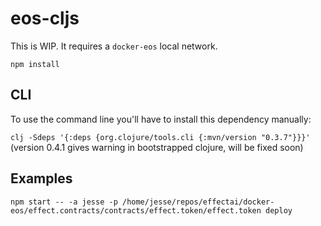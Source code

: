 # eos-cljs

This is WIP. It requires a `docker-eos` local network.

`npm install`

## CLI

To use the command line you'll have to install this dependency
manually:

`clj -Sdeps '{:deps {org.clojure/tools.cli {:mvn/version "0.3.7"}}}'` (version 0.4.1 gives warning in bootstrapped clojure, will be fixed soon)

## Examples

`npm start -- -a jesse -p /home/jesse/repos/effectai/docker-eos/effect.contracts/contracts/effect.token/effect.token deploy`
